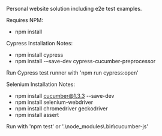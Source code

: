 Personal website solution including e2e test examples.

Requires NPM: 
* npm install

Cypress Installation Notes:

* npm install cypress
* npm install -–save-dev cypress-cucumber-preprocessor

Run Cypress test runner with 'npm run cypress:open'

Selenium Installation Notes:

* npm install cucumber@1.3.3 --save-dev
* npm install selenium-webdriver
* npm install chromedriver geckodriver
* npm install assert

Run with 'npm test' or '.\\node_modules\\.bin\\cucumber-js'
